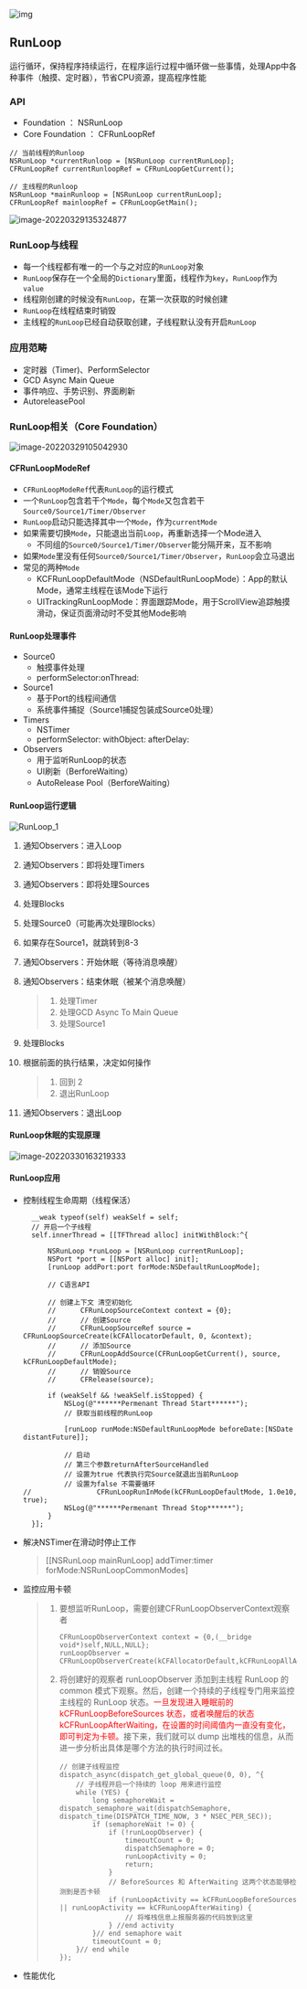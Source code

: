![img](https://raw.githubusercontent.com/zpfate/ImageService/master/uPic/1721723029107)

## RunLoop

运行循环，保持程序持续运行，在程序运行过程中循环做一些事情，处理App中各种事件（触摸、定时器），节省CPU资源，提高程序性能

### API

* Foundation ： NSRunLoop
* Core Foundation ： CFRunLoopRef

```objc
// 当前线程的Runloop
NSRunLoop *currentRunloop = [NSRunLoop currentRunLoop];
CFRunLoopRef currentRunloopRef = CFRunLoopGetCurrent();

// 主线程的Runloop
NSRunLoop *mainRunloop = [NSRunLoop currentRunLoop];
CFRunLoopRef mainloopRef = CFRunLoopGetMain();
```

![image-20220329135324877](https://cdn.jsdelivr.net/gh/zpfate/ImageService@master/uPic/1648533205.png "两者关联")

### RunLoop与线程

* 每一个线程都有唯一的一个与之对应的`RunLoop`对象
* `RunLoop`保存在一个全局的`Dictionary`里面，线程作为`key`，`RunLoop`作为`value`
* 线程刚创建的时候没有`RunLoop`，在第一次获取的时候创建
* `RunLoop`在线程结束时销毁
* 主线程的`RunLoop`已经自动获取创建，子线程默认没有开启`RunLoop`

### 应用范畴

* 定时器（Timer)、PerformSelector
* GCD Async Main Queue
* 事件响应、手势识别、界面刷新
* AutoreleasePool

### RunLoop相关（Core Foundation）

![image-20220329105042930](https://cdn.jsdelivr.net/gh/zpfate/ImageService@master/uPic/1648522243.png)

#### CFRunLoopModeRef

* `CFRunLoopModeRef`代表`RunLoop`的运行模式
* 一个`RunLoop`包含若干个`Mode`，每个`Mode`又包含若干`Source0/Source1/Timer/Observer`
* `RunLoop`启动只能选择其中一个`Mode`，作为`currentMode`
* 如果需要切换`Mode`，只能退出当前`Loop`，再重新选择一个Mode进入
  - 不同组的`Source0/Source1/Timer/Observer`能分隔开来，互不影响
* 如果`Mode`里没有任何`Source0/Source1/Timer/Observer`，`RunLoop`会立马退出
* 常见的两种`Mode`
  * KCFRunLoopDefaultMode（NSDefaultRunLoopMode）：App的默认Mode，通常主线程在该Mode下运行
  * UITrackingRunLoopMode：界面跟踪Mode，用于ScrollView追踪触摸滑动，保证页面滑动时不受其他Mode影响

#### RunLoop处理事件

* Source0
  * 触摸事件处理
  * performSelector:onThread:
* Source1 
  * 基于Port的线程间通信
  * 系统事件捕捉（Source1捕捉包装成Source0处理）
* Timers
  * NSTimer
  * performSelector: withObject: afterDelay:
* Observers
  * 用于监听RunLoop的状态
  * UI刷新（BerforeWaiting）
  * AutoRelease Pool（BerforeWaiting）

#### RunLoop运行逻辑

![RunLoop_1](https://cdn.jsdelivr.net/gh/zpfate/ImageService@master/uPic/1658471907.png)

1. 通知Observers：进入Loop

2. 通知Observers：即将处理Timers

3. 通知Observers：即将处理Sources

4. 处理Blocks

5. 处理Source0（可能再次处理Blocks）

6. 如果存在Source1，就跳转到8-3

7. 通知Observers：开始休眠（等待消息唤醒）

8. 通知Observers：结束休眠（被某个消息唤醒）

   > 1. 处理Timer
   > 2. 处理GCD Async To Main Queue
   > 3. 处理Source1

9. 处理Blocks

10. 根据前面的执行结果，决定如何操作

    > 1. 回到 2
    > 2. 退出RunLoop

11. 通知Observers：退出Loop

#### RunLoop休眠的实现原理

![image-20220330163219333](https://cdn.jsdelivr.net/gh/zpfate/ImageService@master/uPic/1648629140.png)

#### RunLoop应用

* 控制线程生命周期（线程保活）

  ```objc
    __weak typeof(self) weakSelf = self;
    // 开启一个子线程
    self.innerThread = [[TFThread alloc] initWithBlock:^{
  
        NSRunLoop *runLoop = [NSRunLoop currentRunLoop];
        NSPort *port = [[NSPort alloc] init];
        [runLoop addPort:port forMode:NSDefaultRunLoopMode];
      
        // C语言API
  
        // 创建上下文 清空初始化
        //      CFRunLoopSourceContext context = {0};
        //      // 创建Source
        //      CFRunLoopSourceRef source = CFRunLoopSourceCreate(kCFAllocatorDefault, 0, &context);
        //      // 添加Source
        //      CFRunLoopAddSource(CFRunLoopGetCurrent(), source, kCFRunLoopDefaultMode);
        //      // 销毁Source
        //      CFRelease(source);
  
        if (weakSelf && !weakSelf.isStopped) {
            NSLog(@"******Permenant Thread Start******");
            // 获取当前线程的RunLoop
  
            [runLoop runMode:NSDefaultRunLoopMode beforeDate:[NSDate distantFuture]];
  
            // 启动
            // 第三个参数returnAfterSourceHandled
            // 设置为true 代表执行完Source就退出当前RunLoop
            // 设置为false 不需要循环
  //                CFRunLoopRunInMode(kCFRunLoopDefaultMode, 1.0e10, true);
            NSLog(@"******Permenant Thread Stop******");
        }
    }];
  ```

* 解决NSTimer在滑动时停止工作

  > [[NSRunLoop mainRunLoop] addTimer:timer forMode:NSRunLoopCommonModes]

* 监控应用卡顿

  > 1. 要想监听RunLoop，需要创建CFRunLoopObserverContext观察者
  >
  >    ```objc
  >    CFRunLoopObserverContext context = {0,(__bridge void*)self,NULL,NULL};
  >    runLoopObserver = CFRunLoopObserverCreate(kCFAllocatorDefault,kCFRunLoopAllActivities,YES,0,&runLoopObserverCallBack,&context);
  >    ```
  >
  > 2. 将创建好的观察者 runLoopObserver 添加到主线程 RunLoop 的 common 模式下观察。然后，创建一个持续的子线程专门用来监控主线程的 RunLoop 状态。<font color=red>一旦发现进入睡眠前的 kCFRunLoopBeforeSources 状态，或者唤醒后的状态 kCFRunLoopAfterWaiting，在设置的时间阈值内一直没有变化，即可判定为卡顿。</font>接下来，我们就可以 dump 出堆栈的信息，从而进一步分析出具体是哪个方法的执行时间过长。
  >
  >    ```objc
  >    // 创建子线程监控
  >    dispatch_async(dispatch_get_global_queue(0, 0), ^{
  >        // 子线程开启一个持续的 loop 用来进行监控
  >        while (YES) {
  >            long semaphoreWait = dispatch_semaphore_wait(dispatchSemaphore, dispatch_time(DISPATCH_TIME_NOW, 3 * NSEC_PER_SEC));
  >            if (semaphoreWait != 0) {
  >                if (!runLoopObserver) {
  >                    timeoutCount = 0;
  >                    dispatchSemaphore = 0;
  >                    runLoopActivity = 0;
  >                    return;
  >                }
  >                // BeforeSources 和 AfterWaiting 这两个状态能够检测到是否卡顿
  >                if (runLoopActivity == kCFRunLoopBeforeSources || runLoopActivity == kCFRunLoopAfterWaiting) {
  >                    // 将堆栈信息上报服务器的代码放到这里
  >                } //end activity
  >            }// end semaphore wait
  >            timeoutCount = 0;
  >        }// end while
  >    });
  >    ```

* 性能优化